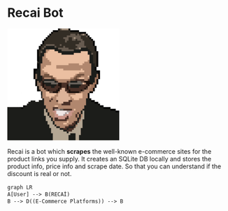 # Recai Bot

![Logo](https://github.com/denizsivas/Recai/blob/master/img/logo.png)




Recai is a bot which **scrapes**  the well-known e-commerce sites for the product links you supply. It creates an SQLite DB locally and stores the product info, price info and scrape date. So that you can understand if the discount is real or not.

```mermaid
graph LR
A[User] --> B(RECAİ)
B --> D((E-Commerce Platforms)) --> B 
```
